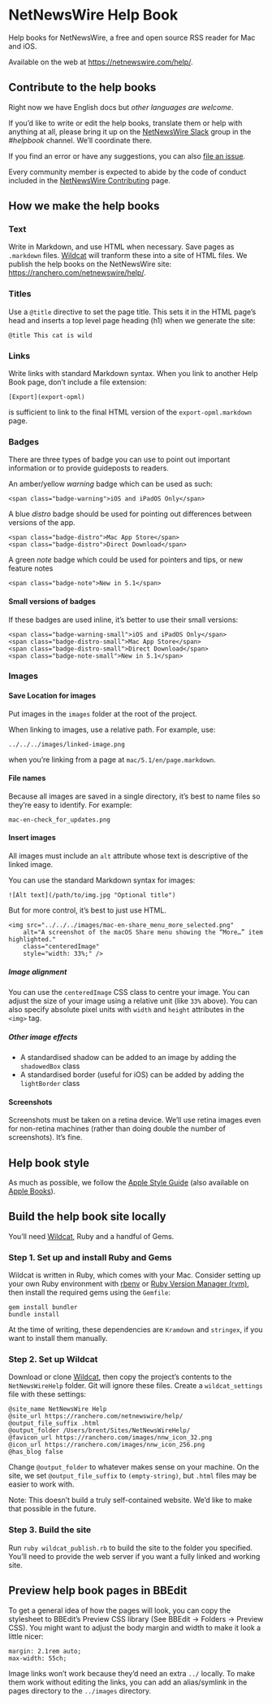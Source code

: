 # NetNewsWire Help Book

Help books for NetNewsWire, a free and open source RSS reader for Mac and iOS.

Available on the web at <https://netnewswire.com/help/>.



Contribute to the help books
----------------------------

Right now we have English docs but *other languages are welcome*.

If you’d like to write or edit the help books, translate them or help with anything at all, please bring it up on the [NetNewsWire Slack][slack] group in the *#helpbook* channel. We’ll coordinate there.

If you find an error or have any suggestions, you can also [file an issue][issue].

Every community member is expected to abide by the code of conduct included in the [NetNewsWire Contributing][contrib] page.

[slack]: https://ranchero.com/netnewswire/slack
[contrib]: https://github.com/Ranchero-Software/NetNewsWire/blob/master/CONTRIBUTING.md
[issue]: https://github.com/Ranchero-Software/NetNewsWireHelp/issues


How we make the help books
--------------------------

### Text

Write in Markdown, and use HTML when necessary. Save pages as `.markdown` files. [Wildcat][wc] will tranform these into a site of HTML files. We publish the help books on the NetNewsWire site: <https://ranchero.com/netnewswire/help/>.

[wc]: https://github.com/brentsimmons/wildcat


### Titles

Use a `@title` directive to set the page title. This sets it in the HTML page’s head and inserts a top level page heading (h1) when we generate the site:

	@title This cat is wild


### Links

Write links with standard Markdown syntax. When you link to another Help Book page, don’t include a file extension:

	[Export](export-opml)

is sufficient to link to the final HTML version of the `export-opml.markdown` page.


### Badges

There are three types of badge you can use to point out important information or to provide guideposts to readers.

An amber/yellow *warning* badge which can be used as such:

	<span class="badge-warning">iOS and iPadOS Only</span>

A blue *distro* badge should be used for pointing out differences between versions of the app.

	<span class="badge-distro">Mac App Store</span>
	<span class="badge-distro">Direct Download</span>

A green *note* badge which could be used for pointers and tips, or new feature notes

	<span class="badge-note">New in 5.1</span>

#### Small versions of badges

If these badges are used inline, it’s better to use their small versions:

	<span class="badge-warning-small">iOS and iPadOS Only</span>
	<span class="badge-distro-small">Mac App Store</span>
	<span class="badge-distro-small">Direct Download</span>
	<span class="badge-note-small">New in 5.1</span>



### Images


#### Save Location for images

Put images in the `images` folder at the root of the project.

When linking to images, use a relative path. For example, use:

	../../../images/linked-image.png

when you’re linking from a page at `mac/5.1/en/page.markdown`.


#### File names

Because all images are saved in a single directory, it’s best to name files so they’re easy to identify. For example:

	mac-en-check_for_updates.png


#### Insert images

All images must include an `alt` attribute whose text is descriptive of the linked image.

You can use the standard Markdown syntax for images:

	![Alt text](/path/to/img.jpg "Optional title")

But for more control, it’s best to just use HTML.

	<img src="../../../images/mac-en-share_menu_more_selected.png"
    	alt="A screenshot of the macOS Share menu showing the “More…” item highlighted."
    	class="centeredImage"
    	style="width: 33%;" />

##### Image alignment

You can use the `centeredImage` CSS class to centre your image. You can adjust the size of your image using a relative unit (like `33%` above). You can also specify absolute pixel units with `width` and `height` attributes in the `<img>` tag.

##### Other image effects

- A standardised shadow can be added to an image by adding the `shadowedBox` class
- A standardised border (useful for iOS) can be added by adding the `lightBorder` class


#### Screenshots

Screenshots must be taken on a retina device. We’ll use retina images even for non-retina machines (rather than doing double the number of screenshots). It’s fine.



Help book style
---------------

As much as possible, we follow the [Apple Style Guide][asg] (also available on [Apple Books][asg-ab]).

[asg]: https://help.apple.com/applestyleguide/ "Apple Style Guide"
[asg-ab]: https://books.apple.com/jp/book/apple-style-guide/id1161855204?l=en "Apple Style Guide on Apple Books"



Build the help book site locally
--------------------------------

You’ll need [Wildcat][wc], Ruby and a handful of Gems.

### Step 1. Set up and install Ruby and Gems

Wildcat is written in Ruby, which comes with your Mac. Consider setting up your own Ruby environment with [rbenv][] or [Ruby Version Manager (rvm)][rvm], then install the required gems using the `Gemfile`:

	gem install bundler
	bundle install

At the time of writing, these dependencies are `Kramdown` and `stringex`, if you want to install them manually.

[rbenv]: https://github.com/rbenv/rbenv "rbenv/rbenv: Groom your app’s Ruby environment"
[rvm]: https://rvm.io/ "RVM: Ruby Version Manager - RVM Ruby Version Manager - Documentation"

### Step 2. Set up Wildcat

Download or clone [Wildcat][wc], then copy the project’s contents to the `NetNewsWireHelp` folder. Git will ignore these files. Create a `wildcat_settings` file with these settings:

	@site_name NetNewsWire Help
	@site_url https://ranchero.com/netnewswire/help/
	@output_file_suffix .html
	@output_folder /Users/brent/Sites/NetNewsWireHelp/
	@favicon_url https://ranchero.com/images/nnw_icon_32.png
	@icon_url https://ranchero.com/images/nnw_icon_256.png
	@has_blog false

Change `@output_folder` to whatever makes sense on your machine. On the site, we set `@output_file_suffix` to `(empty-string)`, but `.html` files may be easier to work with.

Note: This doesn’t build a truly self-contained website. We’d like to make that possible in the future.

### Step 3. Build the site

Run `ruby wildcat_publish.rb` to build the site to the folder you specified. You’ll need to provide the web server if you want a fully linked and working site.


Preview help book pages in BBEdit
---------------------------------

To get a general idea of how the pages will look, you can copy the stylesheet to BBEdit’s Preview CSS library (See BBEdit → Folders → Preview CSS). You might want to adjust the body margin and width to make it look a little nicer:

	margin: 2.1rem auto;
	max-width: 55ch;

Image links won’t work because they’d need an extra `../` locally. To make them work without editing the links, you can add an alias/symlink in the pages directory to the `../images` directory.
